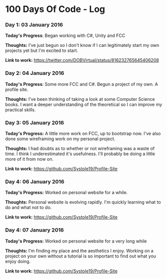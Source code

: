 # 100 Days Of Code - Log

### Day 1: 03 January 2016

**Today's Progress**: Began working with C#, Unity and FCC

**Thoughts:** I've just begun so I don't know if I can legitimately start my own projects yet but I'm excited to start.

**Link to work:** https://twitter.com/DOBVirtual/status/816232765645406208

### Day 2: 04 January 2016

**Today's Progress**: Some more FCC and C#. Begun a project of my own. A profile site.

**Thoughts:** I've been thinking of taking a look at some Computer Science books. I want a deeper understanding of the theoretical so I can improve my practical skills.

### Day 3: 05 January 2016

**Today's Progress:** A little more work on FCC, up to bootstrap now. I've also done some wireframing work on my personal project. 

**Thoughts:** I had doubts as to whether or not wireframing was a waste of time. I think I underestimated it's usefulness. I'll probably be doing a little more of it from now on.

**Link to work:** https://github.com/Systole19/Profile-Site

### Day 4: 06 January 2016

**Today's Progress:** Worked on personal website for a while.

**Thoughts:** Personal website is evolving rapidly. I'm quickly learning what to do and what not to do.

**Link to work:** https://github.com/Systole19/Profile-Site

### Day 4: 07 January 2016

**Today's Progress:** Worked on personal website for a very long while

**Thoughts:** I'm finding my place and the aesthetics I enjoy. Working on a project on your own without a tutorial is so important to find out what you enjoy doing.

**Link to work:** https://github.com/Systole19/Profile-Site
